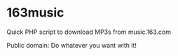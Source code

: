 # 163music
Quick PHP script to download MP3s from music.163.com

Public domain: Do whatever you want with it!
